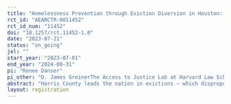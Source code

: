 ```yaml
---
title: "Homelessness Prevention through Eviction Diversion in Houston: an RCT"
rct_id: "AEARCTR-0011452"
rct_id_num: "11452"
doi: "10.1257/rct.11452-1.0"
date: "2023-07-21"
status: "on_going"
jel: ""
start_year: "2023-07-01"
end_year: "2024-08-31"
pi: "Renee Danser"
pi_other: "D. James GreinerThe Access to Justice Lab at Harvard Law School; Alissa GomezThe University of Houston Law Center"
abstract: "Harris County leads the nation in evictions – which disproportionately affect households of color and, some evidence suggests, negatively influence health, education, and generational wealth. Harris County’s statistics do not include “informal evictions,” forced moves outside the court process that are often the result of illegal landlord action, such as telling a tenant to leave, changing the locks, or refusing to make necessary repairs. Beyond haphazardly available cash from charities for rent relief, however, informal eviction interventions are few. We will pilot a randomized controlled trial (RCT) to assess whether it is possible to reduce illegal or unnecessary informal evictions by increasing legal literacy, that is, by teaching tenants more about how to assert their rights. The study will further test whether legal literacy can improve outcomes for tenants when they do find themselves facing eviction. Finally, this study will assess ways to improve take-up of legal services. We will begin to investigate the hypothesis that legal literacy is a useful tool for eviction diversion."
layout: registration
---
```



